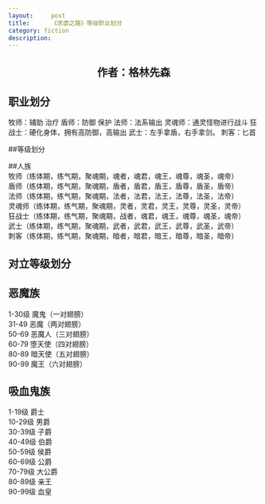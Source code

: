 ```yaml
---
layout:     post
title:      《求虐之路》等级职业划分
category: fiction
description:
---
```


## <center>作者：格林先森</center>

## 职业划分
牧师：辅助 治疗
盾师：防御 保护 
法师：法系输出
灵魂师：通灵怪物进行战斗
狂战士：硬化身体，拥有高防御，高输出
武士：左手拿盾，右手拿剑。
刺客：匕首

##等级划分

##人族                                                                                                                                                                            
牧师（练体期，练气期，聚魂期，魂者，魂君，魂王，魂尊，魂圣，魂帝）                             
盾师（练体期，练气期，聚魂期，盾者，盾君，盾王，盾尊，盾圣，盾帝）                             
法师（练体期，练气期，聚魂期，法者，法君，法王，法尊，法圣，法帝）                             
灵魂师（练体期，练气期，聚魂期，灵者，灵君，灵王，灵尊，灵圣，灵帝）                             
狂战士（练体期，练气期，聚魂期，战者，魂君，魂王，魂尊，魂圣，魂帝）                             
武士（练体期，练气期，聚魂期，武者，武君，武王，武尊，武圣，武帝）                             
刺客（练体期，练气期，聚魂期，暗者，暗君，暗王，暗尊，暗圣，暗帝）                             


## 对立等级划分

## 恶魔族                                         
1-30级       魔鬼（一对翅膀）                                  
31-49        恶魔（两对翅膀）                                    
50-69        恶魔人（三对翅膀）                                
60-79        堕天使（四对翅膀）                               
80-89        暗天使（五对翅膀）                               
90-99        魔王（六对翅膀）                                    

## 吸血鬼族
1-19级   爵士                   
10-29级  男爵                   
30-39级  子爵                    
40-49级  伯爵                   
50-59级  侯爵                   
60-69级  公爵                   
70-79级  大公爵                   
80-89级  亲王                   
90-99级  血皇                   